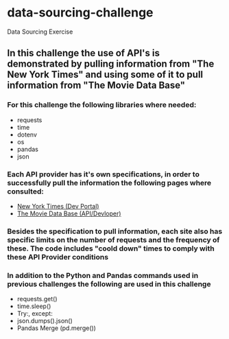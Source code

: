 # data-sourcing-challenge
Data Sourcing Exercise
## In this challenge the use of API's is demonstrated by pulling information from "The New York Times" and using some of it to pull information from "The Movie Data Base"
### For this challenge the following libraries where needed:
- requests
- time
- dotenv
- os
- pandas
- json

### Each API provider has it's own specifications, in order to successfully pull the information the following pages where consulted:
- [New York Times (Dev Portal)](https://developer.nytimes.com/docs/articlesearch-product/1/overview)
- [The Movie Data Base (API/Devloper)](https://developer.themoviedb.org/docs/search-and-query-for-details)

### Besides the specification to pull information, each site also has specific limits on the number of requests and the frequency of these. The code includes "coold down" times to comply with these API Provider conditions

### In addition to the Python and Pandas commands used in previous challenges the following are used in this challenge
- requests.get()
- time.sleep()
- Try:, except:
- json.dumps().json()
- Pandas Merge (pd.merge())
